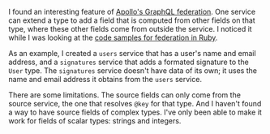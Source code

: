 I found an interesting feature of
[Apollo's GraphQL federation](https://www.apollographql.com/docs/federation/).
One service can extend a type to add a field that is computed from other fields
on that type, where these other fields come from outside the service.  I noticed
it while I was looking at the
[code samples for federation in Ruby](https://github.com/Gusto/apollo-federation-ruby/blob/401ab8eadb4acf1a612c91432f5044c0dbfe6da2/example/inventory.rb#L7-L10).

As an example, I created a `users` service that has a user's name and email
address, and a `signatures` service that adds a formated signature to the `User`
type.  The `signatures` service doesn't have data of its own; it uses the name
and email address it obtains from the `users` service.

There are some limitations.  The source fields can only come from the source
service, the one that resolves `@key` for that type.  And I haven't found a way
to have source fields of complex types.  I've only been able to make it work for
fields of scalar types: strings and integers.
